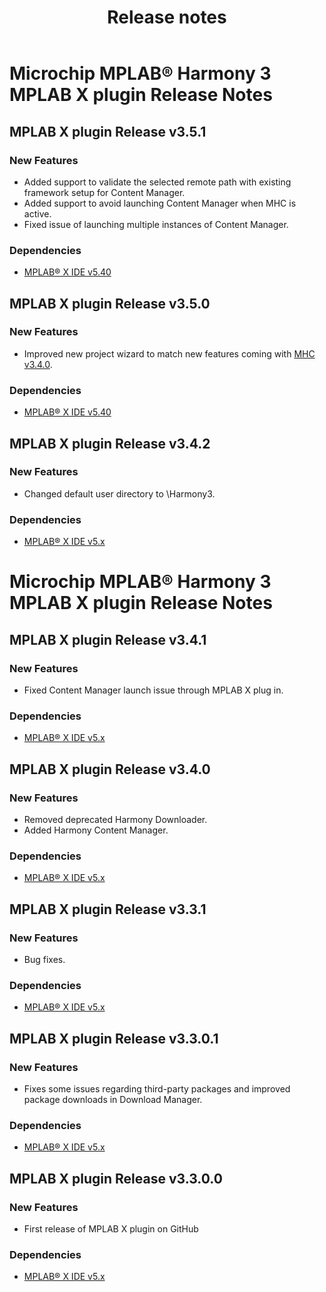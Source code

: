 ﻿---
title: Release notes
nav_order: 99
---

# Microchip MPLAB® Harmony 3 MPLAB X plugin Release Notes

## MPLAB X plugin Release v3.5.1

### New Features

* Added support to validate the selected remote path with existing framework setup for Content Manager. 
* Added support to avoid launching Content Manager when MHC is active.
* Fixed issue of launching multiple instances of Content Manager.

### Dependencies

* [MPLAB® X IDE v5.40](https://www.microchip.com/mplab/mplab-x-ide)

## MPLAB X plugin Release v3.5.0

### New Features

* Improved new project wizard to match new features coming with [MHC v3.4.0](https://github.com/Microchip-MPLAB-Harmony/mhc/releases/tag/v3.4.0).

### Dependencies

* [MPLAB® X IDE v5.40](https://www.microchip.com/mplab/mplab-x-ide)

## MPLAB X plugin Release v3.4.2

### New Features

* Changed default user directory to <user home>\Harmony3.

### Dependencies

* [MPLAB® X IDE v5.x](https://www.microchip.com/mplab/mplab-x-ide)

# Microchip MPLAB® Harmony 3 MPLAB X plugin Release Notes

## MPLAB X plugin Release v3.4.1

### New Features

* Fixed Content Manager launch issue through MPLAB X plug in.

### Dependencies

* [MPLAB® X IDE v5.x](https://www.microchip.com/mplab/mplab-x-ide)

## MPLAB X plugin Release v3.4.0

### New Features

* Removed deprecated Harmony Downloader.
* Added Harmony Content Manager.

### Dependencies

* [MPLAB® X IDE v5.x](https://www.microchip.com/mplab/mplab-x-ide)

## MPLAB X plugin Release v3.3.1

### New Features

* Bug fixes.

### Dependencies

* [MPLAB® X IDE v5.x](https://www.microchip.com/mplab/mplab-x-ide)

## MPLAB X plugin Release v3.3.0.1

### New Features

* Fixes some issues regarding third-party packages and improved package downloads in Download Manager.

### Dependencies

* [MPLAB® X IDE v5.x](https://www.microchip.com/mplab/mplab-x-ide)

## MPLAB X plugin Release v3.3.0.0

### New Features

* First release of MPLAB X plugin on GitHub

### Dependencies

* [MPLAB® X IDE v5.x](https://www.microchip.com/mplab/mplab-x-ide)
